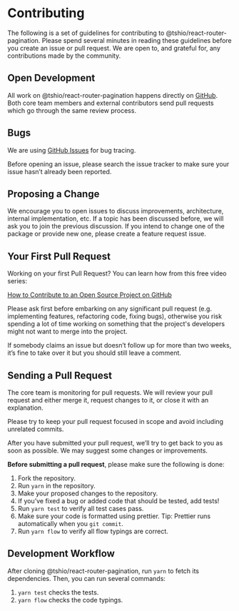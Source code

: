 # Contributing

The following is a set of guidelines for contributing to @tshio/react-router-pagination. Please spend several minutes in reading these guidelines before you create an issue or pull request.
We are open to, and grateful for, any contributions made by the community.

## Open Development

All work on @tshio/react-router-pagination happens directly on [GitHub](https://github.com/TheSoftwareHouse/react-router-pagination). Both core team members and external contributors send pull requests which go through the same review process.

## Bugs

We are using [GitHub Issues](https://github.com/TheSoftwareHouse/react-router-pagination/issues) for bug tracing.

Before opening an issue, please search the issue tracker to make sure your issue hasn’t already been reported.

## Proposing a Change

We encourage you to open issues to discuss improvements, architecture, internal implementation, etc. If a topic has been discussed before, we will ask you to join the previous discussion.
If you intend to change one of the package or provide new one, please create a feature request issue.

## Your First Pull Request

Working on your first Pull Request? You can learn how from this free video series:

[How to Contribute to an Open Source Project on GitHub](https://egghead.io/courses/how-to-contribute-to-an-open-source-project-on-github)

Please ask first before embarking on any significant pull request (e.g. implementing features, refactoring code, fixing bugs), otherwise you risk spending a lot of time working on something that the project's developers might not want to merge into the project.

If somebody claims an issue but doesn’t follow up for more than two weeks, it’s fine to take over it but you should still leave a comment.

## Sending a Pull Request

The core team is monitoring for pull requests. We will review your pull request and either merge it, request changes to it, or close it with an explanation.

Please try to keep your pull request focused in scope and avoid including unrelated commits.

After you have submitted your pull request, we’ll try to get back to you as soon as possible. We may suggest some changes or improvements.

**Before submitting a pull request**, please make sure the following is done:

1. Fork the repository.
1. Run `yarn` in the repository.
1. Make your proposed changes to the repository.
1. If you’ve fixed a bug or added code that should be tested, add tests!
1. Run `yarn test` to verify all test cases pass.
1. Make sure your code is formatted using prettier. Tip: Prettier runs automatically when you `git commit`.
1. Run `yarn flow` to verify all flow typings are correct.

## Development Workflow

After cloning @tshio/react-router-pagination, run `yarn` to fetch its dependencies. Then, you can run several commands:

1. `yarn test` checks the tests.
1. `yarn flow` checks the code typings.

